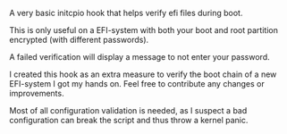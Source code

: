 A very basic initcpio hook that helps verify efi files during boot.

This is only useful on a EFI-system with both your boot and root
partition encrypted (with different passwords).

A failed verification will display a message to not enter your
password.

I created this hook as an extra measure to verify the boot chain
of a new EFI-system I got my hands on. Feel free to contribute any
changes or improvements.

Most of all configuration validation is needed, as I suspect a bad
configuration can break the script and thus throw a kernel panic.
